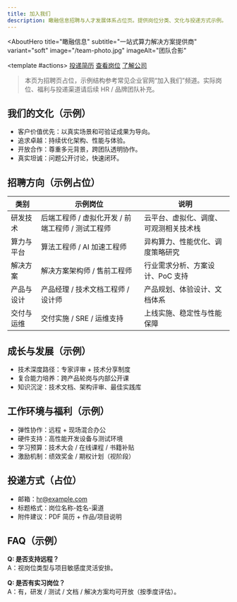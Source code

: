 ```yaml
---
title: 加入我们
description: 瞰融信息招聘与人才发展体系占位页。提供岗位分类、文化与投递方式示例。
---
```


<AboutHero
	title="瞰融信息"
	subtitle="一站式算力解决方案提供商"
	variant="soft"
	image="/team-photo.jpg"
	imageAlt="团队合影"
>
  <template #actions>
    <a class="hero-btn" href="mailto:hr@example.com?subject=求职咨询-来源Docs" rel="noopener">投递简历</a>
    <a class="hero-btn outline" href="#招聘方向-示例占位" rel="noopener">查看岗位</a>
    <a class="hero-btn secondary" href="/about/company" rel="noopener">了解公司</a>
  </template>
</AboutHero>

> 本页为招聘页占位，示例结构参考常见企业官网“加入我们”频道。实际岗位、福利与投递渠道请后续 HR / 品牌团队补充。

## 我们的文化（示例）
- 客户价值优先：以真实场景和可验证成果为导向。
- 追求卓越：持续优化架构、性能与体验。
- 开放合作：尊重多元背景，跨团队透明协作。
- 真实坦诚：问题公开讨论，快速闭环。

## 招聘方向（示例占位）
| 类别 | 示例岗位 | 说明 |
| ---- | -------- | ---- |
| 研发技术 | 后端工程师 / 虚拟化开发 / 前端工程师 / 测试工程师 | 云平台、虚拟化、调度、可观测相关技术栈 |
| 算力与平台 | 算法工程师 / AI 加速工程师 | 异构算力、性能优化、调度策略研究 |
| 解决方案 | 解决方案架构师 / 售前工程师 | 行业需求分析、方案设计、PoC 支持 |
| 产品与设计 | 产品经理 / 技术文档工程师 / 设计师 | 产品规划、体验设计、文档体系 |
| 交付与运维 | 交付实施 / SRE / 运维支持 | 上线实施、稳定性与性能保障 |

## 成长与发展（示例）
- 技术深度路径：专家评审 + 技术分享制度
- 复合能力培养：跨产品轮岗与内部公开课
- 知识沉淀：技术文档、架构评审、最佳实践库

## 工作环境与福利（示例）
- 弹性协作：远程 + 现场混合办公
- 硬件支持：高性能开发设备与测试环境
- 学习预算：技术大会 / 在线课程 / 书籍补贴
- 激励机制：绩效奖金 / 期权计划（视阶段）

## 投递方式（占位）
- 邮箱：hr@example.com
- 标题格式：岗位名称-姓名-渠道
- 附件建议：PDF 简历 + 作品/项目说明

## FAQ（示例）

**Q: 是否支持远程？**  
A：视岗位类型与项目敏感度灵活安排。

**Q: 是否有实习岗位？**  
A：有，研发 / 测试 / 文档 / 解决方案均可开放（按季度评估）。

